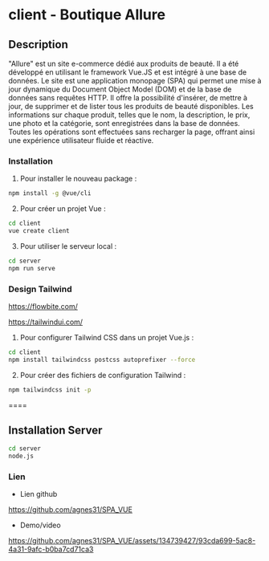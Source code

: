 # client - Boutique Allure

## Description

"Allure" est un site e-commerce dédié aux produits de beauté. Il a été développé en utilisant le framework Vue.JS et est intégré à une base de données. Le site est une application monopage (SPA) qui permet une mise à jour dynamique du Document Object Model (DOM) et de la base de données sans requêtes HTTP. Il offre la possibilité d'insérer, de mettre à jour, de supprimer et de lister tous les produits de beauté disponibles. Les informations sur chaque produit, telles que le nom, la description, le prix, une photo et la catégorie, sont enregistrées dans la base de données. Toutes les opérations sont effectuées sans recharger la page, offrant ainsi une expérience utilisateur fluide et réactive.

### Installation

1. Pour installer le nouveau package :

```bash
npm install -g @vue/cli
```

2. Pour créer un projet Vue :

```bash
cd client
vue create client
```

3. Pour utiliser le serveur local :

```bash
cd server
npm run serve
```

### Design Tailwind

https://flowbite.com/

https://tailwindui.com/

1. Pour configurer Tailwind CSS dans un projet Vue.js :

```bash
cd client
npm install tailwindcss postcss autoprefixer --force
```

2. Pour créer des fichiers de configuration Tailwind :

```bash
npm tailwindcss init -p
```

====

## Installation Server

```bash
cd server
node.js
```

### Lien

- Lien github

https://github.com/agnes31/SPA_VUE

- Demo/video


https://github.com/agnes31/SPA_VUE/assets/134739427/93cda699-5ac8-4a31-9afc-b0ba7cd71ca3


  
